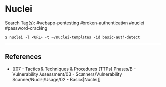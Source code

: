 # Nuclei

Search Tag(s): #webapp-pentesting #broken-authentication #nuclei #password-cracking

```
$ nuclei -l <URL> -t ~/nuclei-templates -id basic-auth-detect
```

---
## References

- [[07 - Tactics & Techniques & Procedures (TTPs) Phases/B - Vulnerability Assessment/03 - Scanners/Vulnerability Scanner/Nuclei/Usage/02 - Basics|Nuclei]]